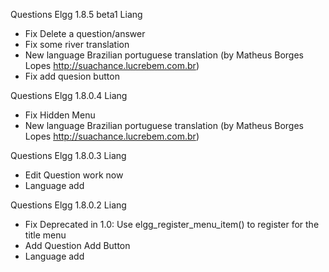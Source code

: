 Questions Elgg 1.8.5 beta1 Liang

* Fix Delete a question/answer
* Fix some river translation
* New language Brazilian portuguese translation (by Matheus Borges Lopes http://suachance.lucrebem.com.br)
* Fix add quesion button


Questions Elgg 1.8.0.4 Liang
* Fix Hidden Menu
* New language Brazilian portuguese translation (by Matheus Borges Lopes http://suachance.lucrebem.com.br)

Questions Elgg 1.8.0.3 Liang
* Edit Question work now
* Language add 

Questions Elgg 1.8.0.2 Liang
* Fix Deprecated in 1.0: Use elgg_register_menu_item() to register for the title menu
* Add Question Add Button
* Language add 